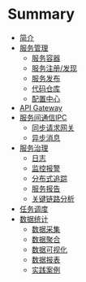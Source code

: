 # Summary

- [简介](README.md)
- [服务管理]()
  - [服务容器]()
  - [服务注册/发现]()
  - [服务发布]()
  - [代码仓库]()
  - [配置中心]()
- [API Gateway]()
- [服务间通信IPC]()
  - [同步请求网关]()
  - [异步消息]()
- [服务治理]()
  - [日志]()
  - [监控报警]()
  - [分布式追踪]()
  - [服务报告]()
  - [关键链路分析]()
- [任务调度]()
- [数据统计](数据统计.md)
  - [数据采集](stat/数据采集.md)
  - [数据聚合]()
  - [数据可视化](stat/数据可视化.md)
  - [数据报表](stat/数据报表.md)
  - [实践案例]()


